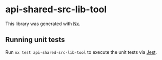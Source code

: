 # api-shared-src-lib-tool

This library was generated with [Nx](https://nx.dev).

## Running unit tests

Run `nx test api-shared-src-lib-tool` to execute the unit tests via [Jest](https://jestjs.io).
